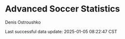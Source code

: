 # Advanced Soccer Statistics
Denis Ostroushko

<!-- gfm -->

Last successful data update: 2025-01-05 08:22:47 CST

